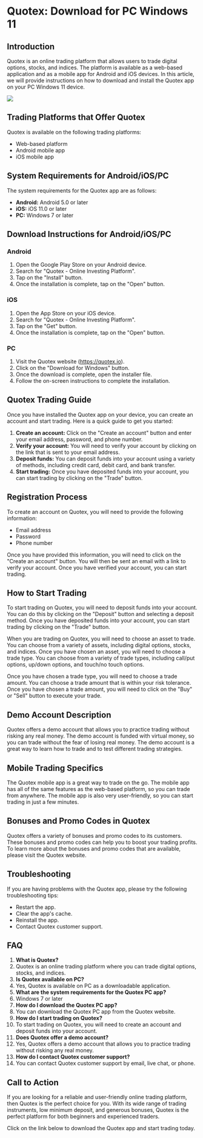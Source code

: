 # Quotex: Download for PC Windows 11

## Introduction

Quotex is an online trading platform that allows users to trade digital
options, stocks, and indices. The platform is available as a web-based
application and as a mobile app for Android and iOS devices. In this
article, we will provide instructions on how to download and install the
Quotex app on your PC Windows 11 device.

[![](https://static.quotex.io/files/1_en/300_250.jpg)](https://traff.sbs/brokerqxsignupf)

## Trading Platforms that Offer Quotex

Quotex is available on the following trading platforms:

-   Web-based platform
-   Android mobile app
-   iOS mobile app

## System Requirements for Android/iOS/PC

The system requirements for the Quotex app are as follows:

-   **Android:** Android 5.0 or later
-   **iOS:** iOS 11.0 or later
-   **PC:** Windows 7 or later

## Download Instructions for Android/iOS/PC

### Android

1.  Open the Google Play Store on your Android device.
2.  Search for "Quotex - Online Investing Platform".
3.  Tap on the "Install" button.
4.  Once the installation is complete, tap on the "Open" button.

### iOS

1.  Open the App Store on your iOS device.
2.  Search for "Quotex - Online Investing Platform".
3.  Tap on the "Get" button.
4.  Once the installation is complete, tap on the "Open" button.

### PC

1.  Visit the Quotex website (https://quotex.io).
2.  Click on the "Download for Windows" button.
3.  Once the download is complete, open the installer file.
4.  Follow the on-screen instructions to complete the installation.

## Quotex Trading Guide

Once you have installed the Quotex app on your device, you can create an
account and start trading. Here is a quick guide to get you started:

1.  **Create an account:** Click on the "Create an account" button
    and enter your email address, password, and phone number.
2.  **Verify your account:** You will need to verify your account by
    clicking on the link that is sent to your email address.
3.  **Deposit funds:** You can deposit funds into your account using a
    variety of methods, including credit card, debit card, and bank
    transfer.
4.  **Start trading:** Once you have deposited funds into your account,
    you can start trading by clicking on the "Trade" button.

## Registration Process

To create an account on Quotex, you will need to provide the following
information:

-   Email address
-   Password
-   Phone number

Once you have provided this information, you will need to click on the
"Create an account" button. You will then be sent an email with a
link to verify your account. Once you have verified your account, you
can start trading.

## How to Start Trading

To start trading on Quotex, you will need to deposit funds into your
account. You can do this by clicking on the "Deposit" button and
selecting a deposit method. Once you have deposited funds into your
account, you can start trading by clicking on the "Trade" button.

When you are trading on Quotex, you will need to choose an asset to
trade. You can choose from a variety of assets, including digital
options, stocks, and indices. Once you have chosen an asset, you will
need to choose a trade type. You can choose from a variety of trade
types, including call/put options, up/down options, and touch/no touch
options.

Once you have chosen a trade type, you will need to choose a trade
amount. You can choose a trade amount that is within your risk
tolerance. Once you have chosen a trade amount, you will need to click
on the "Buy" or "Sell" button to execute your trade.

## Demo Account Description

Quotex offers a demo account that allows you to practice trading without
risking any real money. The demo account is funded with virtual money,
so you can trade without the fear of losing real money. The demo account
is a great way to learn how to trade and to test different trading
strategies.

## Mobile Trading Specifics

The Quotex mobile app is a great way to trade on the go. The mobile app
has all of the same features as the web-based platform, so you can trade
from anywhere. The mobile app is also very user-friendly, so you can
start trading in just a few minutes.

## Bonuses and Promo Codes in Quotex

Quotex offers a variety of bonuses and promo codes to its customers.
These bonuses and promo codes can help you to boost your trading
profits. To learn more about the bonuses and promo codes that are
available, please visit the Quotex website.

## Troubleshooting

If you are having problems with the Quotex app, please try the following
troubleshooting tips:

-   Restart the app.
-   Clear the app\'s cache.
-   Reinstall the app.
-   Contact Quotex customer support.

## FAQ

1.  **What is Quotex?**
2.  Quotex is an online trading platform where you can trade digital
    options, stocks, and indices.
3.  **Is Quotex available on PC?**
4.  Yes, Quotex is available on PC as a downloadable application.
5.  **What are the system requirements for the Quotex PC app?**
6.  Windows 7 or later
7.  **How do I download the Quotex PC app?**
8.  You can download the Quotex PC app from the Quotex website.
9.  **How do I start trading on Quotex?**
10. To start trading on Quotex, you will need to create an account and
    deposit funds into your account.
11. **Does Quotex offer a demo account?**
12. Yes, Quotex offers a demo account that allows you to practice
    trading without risking any real money.
13. **How do I contact Quotex customer support?**
14. You can contact Quotex customer support by email, live chat, or
    phone.

## Call to Action

If you are looking for a reliable and user-friendly online trading
platform, then Quotex is the perfect choice for you. With its wide range
of trading instruments, low minimum deposit, and generous bonuses,
Quotex is the perfect platform for both beginners and experienced
traders.

Click on the link below to download the Quotex app and start trading
today.

